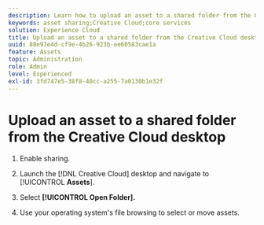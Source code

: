 ```yaml
---
description: Learn how to upload an asset to a shared folder from the Creative Cloud desktop to Experience Cloud.
keywords: asset sharing;Creative Cloud;core services
solution: Experience Cloud
title: Upload an asset to a shared folder from the Creative Cloud desktop 
uuid: 88e97e4d-cf9e-4b26-923b-ee60583cae1a
feature: Assets
topic: Administration
role: Admin
level: Experienced
exl-id: 3fd747e5-38f8-40cc-a255-7a0130b1e32f
---
```

# Upload an asset to a shared folder from the Creative Cloud desktop

1. Enable sharing.

1. Launch the [!DNL Creative Cloud] desktop and navigate to [!UICONTROL **Assets**].

1. Select **[!UICONTROL Open Folder].**

1. Use your operating system's file browsing to select or move assets.

